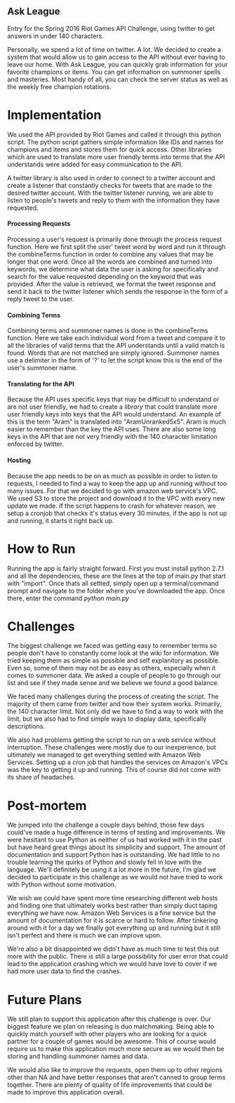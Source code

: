 ## Ask League
Entry for the Spring 2016 Riot Games API Challenge, using twitter to get answers in under 140 characters.

Personally, we spend a lot of time on twitter. A lot. We decided to create a system that would allow us to gain access to the API without ever having to leave our home. With Ask League, you can quickly grab information for your favorite champions or items. You can get information on summoner spells and masteries. Most handy of all, you can check the server status as well as the weekly free champion rotations.

# Implementation
We used the API provided by Riot Games and called it through this python script. The python script gathers simple information like IDs and names for champions and items and stores them for quick access. Other libraries which are used to translate more user friendly terms into terms that the API understands were added for easy communication to the API.

A twitter library is also used in order to connect to a twitter account and create a listener that constantly checks for tweets that are made to the desired twitter account. With the twitter listener running, we are able to listen to people's tweets and reply to them with the information they have requested.

#### Processing Requests
Processing a user's request is primarily done through the process request function. Here we first split the user' tweet word by word and run it through the combineTerms function in order to combine any values that may be longer that one word. Once all the words are combined and turned into keywords, we determine what data the user is asking for specifically and search for the value requested depending on the keyword that was provided. After the value is retrieved, we format the tweet response and send it back to the twitter listener which sends the response in the form of a reply tweet to the user.

#### Combining Terms
Combining terms and summoner names is done in the combineTerms function. Here we take each individual word from a tweet and compare it to all the libraries of valid terms that the API understands until a vaild match is found. Words that are not matched are simply ignored. Summoner names use a delimiter in the form of '?' to let the script know this is the end of the user's summoner name.

#### Translating for the API
Because the API uses specific keys that may be difficult to understand or are not user friendly, we had to create a _library_ that could translate more user friendly keys into keys that the API would understand. An example of this is the term "Aram" is translated into "AramUnranked5x5". Aram is much easier to remember than the key the API uses. There are also some long keys in the API that are not very friendly with the 140 character limitation enforced by twitter.

#### Hosting
Because the app needs to be on as much as possible in order to listen to requests, I needed to find a way to keep the app up and running without too many issues. For that we decided to go with amazon web service's VPC. We used S3 to store the project and download it to the VPC with every new update we made. If the script happens to crash for whatever reason, we setup a cronjob that checks it's status every 30 minutes, if the app is not up and running, it starts it right back up.

# How to Run
Running the app is fairly straight forward. First you must install python 2.7.1 and all the dependencies, these are the lines at the top of main.py that start with "import". Once thats all settled, simply open up a terminal/command prompt and navigate to the folder where you've downloaded the app. Once there, enter the command _python main.py_

# Challenges
The biggest challenge we faced was getting easy to remember terms so people don't have to constantly come look at the wiki for information. We tried keeping them as simple as possible and self explanitory as possible. Even so, some of them may not be as easy as others, especially when it comes to summoner data. We asked a couple of people to go through our list and see if they made sense and we believe we found a good balance.

We faced many challenges during the process of creating the script. The majority of them came from twitter and how their system works. Primarily, the 140 character limit. Not only did we have to find a way to work with the limit, but we also had to find simple ways to display data, specifically descriptions.

We also had problems getting the script to run on a web service without interruption. These challenges were mostly due to our inexperience, but ultimately we managed to get everything settled with Amazon Web Services. Setting up a cron job that handles the services on Amazon's VPCs was the key to getting it up and running. This of course did not come with its share of headaches.

# Post-mortem
We jumped into the challenge a couple days behind, those few days could've made a huge difference in terms of testing and improvements. We were hesitant to use Python as neither of us had worked with it in the past but have heard great things about its simplicity and support. The amount of documentation and support Python has is outstanding. We had little to no trouble learning the quirks of Python and slowly fell in love with the language. We'll definitely be using it a lot more in the future, I'm glad we decided to participate in this challenge as we would not have tried to work with Python without some motivation.

We wish we could have spent more time researching different web hosts and finding one that ultimately works best rather than simply duct taping everything we have now. Amazon Web Services is a fine service but the amount of documentation for it is scarce or hard to follow. After tinkering around with it for a day we finally got everything up and running but it still isn't perfect and there is much we can improve upon.

We're also a bit disappointed we didn't have as much time to test this out more with the public. There is still a large possibility for user error that could lead to the application crashing which we would have love to cover if we had more user data to find the crashes.

# Future Plans
We still plan to support this application after this challenge is over. Our biggest feature we plan on releasing is duo matchmaking. Being able to quickly match yourself with other players who are looking for a quick partner for a couple of games would be awesome. This of course would require us to make this application much more secure as we would then be storing and handling summoner names and data.

We would also like to improve the requests, open them up to other regions other than NA and have better responses that aren't canned to group terms together. There are plenty of quality of life improvements that could be made to improve this application overall.
